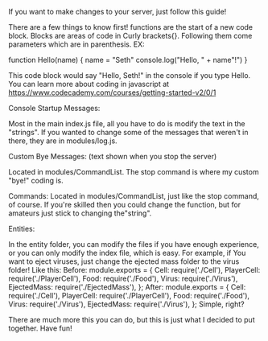 If you want to make changes to your server, just follow this guide!

There are a few things to know first!
functions are the start of a new code block. Blocks are areas of code in Curly brackets{}. Following them come
parameters which are in parenthesis. EX:

function Hello(name) {
	name = "Seth"
	console.log("Hello, " + name"!")
}

This code block would say "Hello, Seth!" in the console if you type Hello.
You can learn more about coding in javascript at https://www.codecademy.com/courses/getting-started-v2/0/1

Console Startup Messages:

Most in the main index.js file, all you have to do is modify the text in the "strings".
If you wanted to change some of the messages that weren't in there, they are in modules/log.js.

Custom Bye Messages: (text shown when you stop the server)

Located in modules/CommandList. The stop command is where my custom "bye!" coding is.

Commands:
Located in modules/CommandList, just like the stop command, of course. 
If you're skilled then you could change the function, but for amateurs just stick to changing the"string".

Entities:

In the entity folder, you can modify the files if you have enough experience, or you can only modify the index
file, which is easy. For example, if You want to eject viruses, just change the ejected mass folder to the
virus folder! Like this:
	Before:
module.exports = {
    Cell: require('./Cell'),
    PlayerCell: require('./PlayerCell'),
    Food: require('./Food'),
    Virus: require('./Virus'),
    EjectedMass: require('./EjectedMass'),
};
	After:
module.exports = {
    Cell: require('./Cell'),
    PlayerCell: require('./PlayerCell'),
    Food: require('./Food'),
    Virus: require('./Virus'),
    EjectedMass: require('./Virus'),
};
	Simple, right?

There are much more this you can do, but this is just what I decided to put together. Have fun!